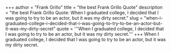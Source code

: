 +++
author = "Frank Grillo"
title = "the best Frank Grillo Quote"
description = "the best Frank Grillo Quote: When I graduated college, I decided that I was going to try to be an actor, but it was my dirty secret."
slug = "when-i-graduated-college-i-decided-that-i-was-going-to-try-to-be-an-actor-but-it-was-my-dirty-secret"
quote = '''When I graduated college, I decided that I was going to try to be an actor, but it was my dirty secret.'''
+++
When I graduated college, I decided that I was going to try to be an actor, but it was my dirty secret.
